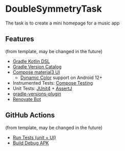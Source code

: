 # DoubleSymmetryTask
The task is to create a mini homepage for a music app

## Features
(from template, may be changed in the future)
- [Gradle Kotlin DSL](https://docs.gradle.org/current/userguide/kotlin_dsl.html)
- [Gradle Version Catalog](https://docs.gradle.org/current/userguide/platforms.html#sub:version-catalog)
- [Compose material3 UI](https://developer.android.com/reference/kotlin/androidx/compose/material3/package-summary.html)
  - [Dynamic Color](https://m3.material.io/styles/color/dynamic-color/overview) support on Android 12+  
- Instrumented Tests: [Compose Testing](https://developer.android.com/jetpack/compose/testing)
- Unit Tests: [JUnit4](https://junit.org/junit4/) + [AssertJ](https://assertj.github.io/doc/)
- [gradle-versions-plugin](https://github.com/ben-manes/gradle-versions-plugin)
- [Renovate Bot](https://www.whitesourcesoftware.com/free-developer-tools/renovate/)

## GitHub Actions
(from template, may be changed in the future)
- [Run Tests (unit + UI)](.github/workflows/tests.yml)
- [Build Debug APK](.github/workflows/build-debug-apk.yml)
